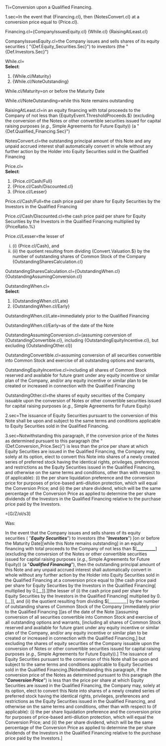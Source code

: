 Ti=Conversion upon a Qualified Financing.

1.sec=In the event that {Financing.cl}, then {NotesConvert.cl} at a conversion price equal to {Price.cl}.

Financing.cl={CompanyIssuesEquity.cl} {While.cl} {RaisingAtLeast.cl}

CompanyIssuesEquity.cl=the Company issues and sells shares of its equity securities ( "{Def.Equity_Securities.Sec}") to investors (the "{Def.Investors.Sec}")

While.cl=<br><b>Select</b>:<ol><li>{While.cl/Maturity}<li>{While.cl/NoteOutstanding}</ol>

While.cl/Maturity=on or before the Maturity Date

While.cl/NoteOutstanding=while this Note remains outstanding

RaisingAtLeast.cl=in an equity financing with total proceeds to the Company of not less than {EquityEvent.ThresholdProceeds.$}  (excluding the conversion of the Notes or other convertible securities issued for capital raising purposes (<i>e.g.</i>, Simple Agreements for Future Equity)) (a "{Def.Qualified_Financing.Sec}")

NotesConvert.cl=the outstanding principal amount of this Note and any unpaid accrued interest shall automatically convert in whole without any further action by the Holder into Equity Securities sold in the Qualified Financing

Price.cl=<br><b>Select</b>:<ol><li>{Price.cl/Cash/Full}<li>{Price.cl/Cash/Discounted.cl}<li>{Price.cl/Lesser}</ol>


Price.cl/Cash/Full=the cash price paid per share for Equity Securities by the Investors in the Qualified Financing

Price.cl/Cash/Discounted.cl=the cash price paid per share for Equity Securities by the Investors in the Qualified Financing multiplied by {PriceRatio.%}

Price.cl/Lesser=the lesser of <ol type=i><li>(i) {Price.cl/Cash}, and <li>(ii) the quotient resulting from dividing {Convert.Valuation.$}  by the number of outstanding shares of Common Stock of the Company {OutstandingSharesCalculation.cl}</ol>

OutstandingSharesCalculation.cl={OutstandingWhen.cl} {OutstandingAssumingConversion.cl}

OutstandingWhen.cl=<br><b>Select</b>:<ol><li>{OutstandingWhen.cl/Late}<li>{OutstandingWhen.cl/Early}</ol>

OutstandingWhen.cl/Late=immediately prior to the Qualified Financing

OutstandingWhen.cl/Early=as of the date of the Note

OutstandingAssumingConversion.cl=(assuming conversion of {OutstandingConvertible.cl}, including {OutstandingEquityIncentive.cl}, but excluding {OutstandingOther.cl})

OutstandingConvertible.cl=assuming conversion of all securities convertible into Common Stock and exercise of all outstanding options and warrants,

OutstandingEquityIncentive.cl=including all shares of Common Stock reserved and available for future grant under any equity incentive or similar plan of the Company, and/or any equity incentive or similar plan to be created or increased in connection with the Qualified Financing

OutstandingOther.cl=the shares of equity securities of the Company issuable upon the conversion of Notes or other convertible securities issued for capital raising purposes (_e.g._, Simple Agreements for Future Equity)

2.sec=The issuance of Equity Securities pursuant to the conversion of this Note shall be upon and subject to the same terms and conditions applicable to Equity Securities sold in the Qualified Financing.

3.sec=Notwithstanding this paragraph, if the conversion price of the Notes as determined pursuant to this paragraph (the "{Def.Conversion_Price.Sec}") is less than the price per share at which Equity Securities are issued in the Qualified Financing, the Company may, solely at its option, elect to convert this Note into shares of a newly created series of preferred stock having the identical rights, privileges, preferences and restrictions as the Equity Securities issued in the Qualified Financing, and otherwise on the same terms and conditions, other than with respect to (if applicable): (i) the per share liquidation preference and the conversion price for purposes of price-based anti-dilution protection, which will equal the Conversion Price; and (ii) the per share dividend, which will be the same percentage of the Conversion Price as applied to determine the per share dividends of the Investors in the Qualified Financing relative to the purchase price paid by the Investors.

=[G/Z/ol/s3]


Was:

In the event that the Company issues and sells shares of its equity securities ( "**_Equity Securities_**") to investors (the "**_Investors_**") [on or before the Maturity Date][while this Note remains outstanding] in an equity financing with total proceeds to the Company of not less than $[**_________**] (excluding the conversion of the Notes or other convertible securities issued for capital raising purposes (_e.g._, Simple Agreements for Future Equity)) (a "**_Qualified Financing_**"), then the outstanding principal amount of this Note and any unpaid accrued interest shall automatically convert in whole without any further action by the Holder into Equity Securities sold in the Qualified Financing at a conversion price equal to [the cash price paid per share for Equity Securities by the Investors in the Qualified Financing[ multiplied by 0.[*__*]].][the lesser of (i) the cash price paid per share for Equity Securities by the Investors in the Qualified Financing[ multiplied by 0.[*__*]], and (ii) the quotient resulting from dividing $[*_________*] by the number of outstanding shares of Common Stock of the Company [immediately prior to the Qualified Financing ][as of the date of the Note ](assuming conversion of all securities convertible into Common Stock and exercise of all outstanding options and warrants, [including all shares of Common Stock reserved and available for future grant under any equity incentive or similar plan of the Company, and/or any equity incentive or similar plan to be created or increased in connection with the Qualified Financing,] but excluding the shares of equity securities of the Company issuable upon the conversion of Notes or other convertible securities issued for capital raising purposes (_e.g._, Simple Agreements for Future Equity)).]  The issuance of Equity Securities pursuant to the conversion of this Note shall be upon and subject to the same terms and conditions applicable to Equity Securities sold in the Qualified Financing.[Notwithstanding this paragraph, if the conversion price of the Notes as determined pursuant to this paragraph (the "**_Conversion Price_**") is less than the price per share at which Equity Securities are issued in the Qualified Financing, the Company may, solely at its option, elect to convert this Note into shares of a newly created series of preferred stock having the identical rights, privileges, preferences and restrictions as the Equity Securities issued in the Qualified Financing, and otherwise on the same terms and conditions, other than with respect to (if applicable): (i) the per share liquidation preference and the conversion price for purposes of price-based anti-dilution protection, which will equal the Conversion Price; and (ii) the per share dividend, which will be the same percentage of the Conversion Price as applied to determine the per share dividends of the Investors in the Qualified Financing relative to the purchase price paid by the Investors.]